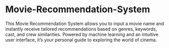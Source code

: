 # Movie-Recommendation-System
This Movie Recommendation System allows you to input a movie name and instantly receive tailored recommendations based on genres, keywords, cast, and crew similarities. Powered by machine learning and an intuitive user interface, it’s your personal guide to exploring the world of cinema.
